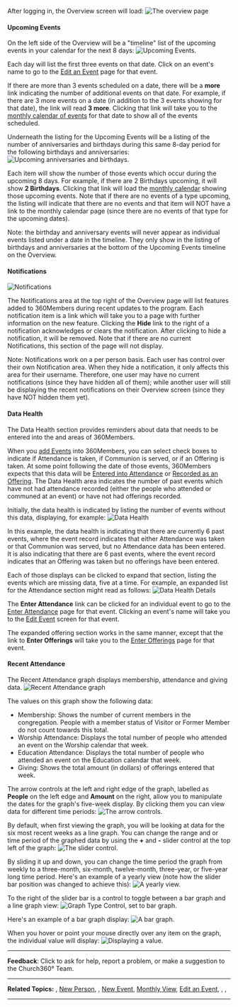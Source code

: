 After logging in, the Overview screen will load: ![The
overview page](Overview-Details-01.JPG "The overview page")

#### Upcoming Events

On the left side of the Overview will be a "timeline" list of the
upcoming events in your calendar for the next 8 days: ![Upcoming
Events.](Overview-Details-02.JPG "Upcoming Events.")

Each day will list the first three events on that date. Click on an
event's name to go to the [Edit an Event](events-Edit) page for that
event.

If there are more than 3 events scheduled on a date, there will be a
**more** link indicating the number of additional events on that date.
For example, if there are 3 more events on a date (in addition to the 3
events showing for that date), the link will read **3 more**. Clicking
that link will take you to the [monthly calendar of
events](events-Monthly-View) for that date to show all of the
events scheduled.

Underneath the listing for the Upcoming Events will be a listing of the
number of anniversaries and birthdays during this same 8-day period for
the following birthdays and anniversaries: ![Upcoming anniversaries and
birthdays.](Overview-Details-03.JPG "Upcoming anniversaries and birthdays.")

Each item will show the number of those events which occur during the
upcoming 8 days. For example, if there are 2 Birthdays upcoming, it will
show **2 Birthdays**. Clicking that link will load the [monthly
calendar](events-Monthly-View) showing those upcoming events. Note
that if there are no events of a type upcoming, the listing will
indicate that there are no events and that item will NOT have a link to
the monthly calendar page (since there are no events of that type for
the upcoming dates).

Note: the birthday and anniversary events will never appear as
individual events listed under a date in the timeline. They only show in
the listing of birthdays and anniversaries at the bottom of the Upcoming
Events timeline on the Overview.

#### Notifications

![Notifications](Overview-Details-04.JPG "Notifications")

The Notifications area at the top right of the Overview page will list
features added to 360Members during recent updates to the program. Each
notification item is a link which will take you to a page with further
information on the new feature. Clicking the **Hide** link to the right
of a notification acknowledges or clears the notification. After
clicking to hide a notification, it will be removed. Note that if there
are no current Notifications, this section of the page will not display.

Note: Notifications work on a per person basis. Each user has control
over their own Notification area. When they hide a notification, it only
affects this area for their username. Therefore, one user may have no
current notifications (since they have hidden all of them); while
another user will still be displaying the recent notifications on their
Overview screen (since they have NOT hidden them yet).

#### Data Health

The Data Health section provides reminders about data that needs to be
entered into the <Attendance> and <Offerings> areas of 360Members.

When you [add Events](events-New) into 360Members, you can select
check boxes to indicate if Attendance is taken, if Communion is served,
or if an Offering is taken. At some point following the date of those
events, 360Members expects that this data will be [Entered into
Attendance](attendance-Enter-Attendance) or [Recorded as an
Offering](offerings-Enter-Offerings). The Data Health area
indicates the number of past events which have not had attendance
recorded (either the people who attended or communed at an event) or
have not had offerings recorded.

Initially, the data health is indicated by listing the number of events
without this data, displaying, for example: ![Data
Health](Overview-Details-05.JPG "Data Health")

In this example, the data health is indicating that there are currently
6 past events, where the event record indicates that either Attendance
was taken or that Communion was served, but no Attendance data has been
entered. It is also indicating that there are 6 past events, where the
event record indicates that an Offering was taken but no offerings have
been entered.

Each of those displays can be clicked to expand that section, listing
the events which are missing data, five at a time. For example, an
expanded list for the Attendance section might read as follows: ![Data
Health Details](Overview-Details-06.JPG "Data Health Details")

The **Enter Attendance** link can be clicked for an individual event to
go to the [Enter Attendance](attendance-Enter-Attendance) page for
that event. Clicking an event's name will take you to the [Edit
Event](events-Edit) screen for that event.

The expanded offering section works in the same manner, except that the
link to **Enter Offerings** will take you to the [Enter
Offerings](offerings-Enter-Offerings) page for that event.

#### Recent Attendance

The Recent Attendance graph displays membership, attendance and giving
data. ![Recent Attendance
graph](Overview-Details-07.JPG "Recent Attendance graph")

The values on this graph show the following data:

-   Membership: Shows the number of current members in the congregation.
    People with a member status of Visitor or Former Member do not count
    towards this total.
-   Worship Attendance: Displays the total number of people who attended
    an event on the Worship calendar that week.
-   Education Attendance: Displays the total number of people who
    attended an event on the Education calendar that week.
-   Giving: Shows the total amount (in dollars) of offerings entered
    that week.

The arrow controls at the left and right edge of the graph, labelled as
**People** on the left edge and **Amount** on the right, allow you to
manipulate the dates for the graph's five-week display. By clicking them
you can view data for different time periods: ![The arrow
controls.](Overview-Details-08.JPG "The arrow controls.")

By default, when first viewing the graph, you will be looking at data
for the six most recent weeks as a line graph. You can change the range
and or time period of the graphed data by using the **+** and **-**
slider control at the top left of the graph: ![The slider
control.](Overview-Details-09.JPG "The slider control.")

By sliding it up and down, you can change the time period the graph from
weekly to a three-month, six-month, twelve-month, three-year, or
five-year long time period. Here's an example of a yearly view (note how
the slider bar position was changed to achieve this): ![A yearly
view.](Overview-Details-10.JPG "A yearly view.")

To the right of the slider bar is a control to toggle between a bar
graph and a line graph view: ![Graph Type Control, set to bar
graph.](Overview-Details-11.JPG "Graph Type Control, set to bar graph.")

Here's an example of a bar graph display: ![A bar
graph.](Overview-Details-12.JPG "A bar graph.")

When you hover or point your mouse directly over any item on the graph,
the individual value will display: ![Displaying a
value.](Overview-Details-13.JPG "Displaying a value.")

* * * * *

**Feedback**: Click **<Feedback>** to ask for help, report a problem, or
make a suggestion to the Church360° Team.

* * * * *

**Related Topics:** <Feedback>, [New Person](people-New-Person),
<Events>, [New Event](events-New), [Monthly
View](events-Monthly-View), [Edit an Event](events-Edit),
<People>, <Attendance>, <Offerings>

* * * * *
